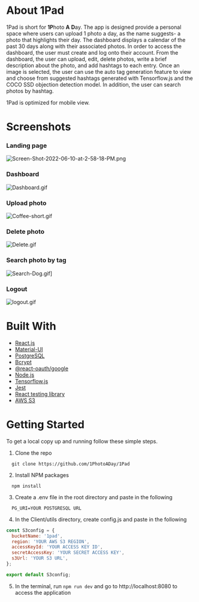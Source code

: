 # About 1Pad
1Pad is short for **1P**hoto **A** **D**ay. The app is designed provide a personal space where users can upload 1 photo a day, as the name suggests- a photo that highlights their day. The dashboard displays a calendar of the past 30 days along with their associated photos. In order to access the dashboard, the user must create and log onto their account. From the dashboard, the user can upload, edit, delete photos, write a brief description about the photo, and add hashtags to each entry. Once an image is selected, the user can use the auto tag generation feature to view and choose from suggested hashtags generated with Tensorflow.js and the COCO SSD objection detection model. In addition, the user can search photos by hashtag.

1Pad is optimized for mobile view.   

# Screenshots
### Landing page
![Screen-Shot-2022-06-10-at-2-58-18-PM.png](https://i.postimg.cc/V61GYPbd/Screen-Shot-2022-06-10-at-2-58-18-PM.png)

### Dashboard
![Dashboard.gif](https://i.postimg.cc/j5r28ZnH/Dashboard.gif)

### Upload photo
![Coffee-short.gif](https://i.ibb.co/fDK6xmb/Coffee-short.gif)

### Delete photo
![Delete.gif](https://i.postimg.cc/FHrHJY5Z/Delete.gif)

### Search photo by tag
![Search-Dog.gif](https://i.postimg.cc/T3svY1Rh/Search-Dog.gif)]

### Logout
![logout.gif](https://i.postimg.cc/VkZmr4Ff/logout.gif)


# Built With
- [React.js](https://reactjs.org/)
- [Material-UI](https://mui.com/)
- [PostgreSQL](https://www.postgresql.org/)
- [Bcrypt](https://www.npmjs.com/package/bcrypt)
- [@react-oauth/google](https://www.npmjs.com/package/@react-oauth/google)
- [Node.js](https://nodejs.org/en/)
- [Tensorflow.js](https://www.npmjs.com/package/@tensorflow/tfjs)
- [Jest](https://jestjs.io/)
- [React testing library](https://testing-library.com/docs/react-testing-library/intro/)
- [AWS S3](https://aws.amazon.com/s3/)

# Getting Started
To get a local copy up and running follow these simple steps.
1. Clone the repo
```
  git clone https://github.com/1PhotoADay/1Pad
```
2. Install NPM packages
```
  npm install
```
3. Create a .env file in the root directory and paste in the following
``` 
  PG_URI=YOUR POSTGRESQL URL
```
4. In the Client/utils directory, create config.js and paste in the following
``` javascript
const S3config = {
  bucketName: '1pad',
  region: 'YOUR AWS S3 REGION',
  accessKeyId: 'YOUR ACCESS KEY ID',
  secretAccessKey: 'YOUR SECRET ACCESS KEY',
  s3Url: 'YOUR S3 URL',
};

export default S3config;
```
5. In the terminal, run `npm run dev` and go to http://localhost:8080 to access the application
